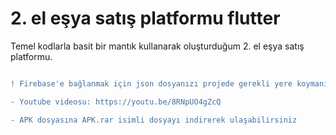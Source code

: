 # 2. el eşya satış platformu flutter

Temel kodlarla basit bir mantık kullanarak oluşturduğum 2. el eşya satış platformu.

```diff

! Firebase'e bağlanmak için json dosyanızı projede gerekli yere koymanız gerekmektedir

- Youtube videosu: https://youtu.be/8RNpUO4gZcQ

- APK dosyasına APK.rar isimli dosyayı indirerek ulaşabilirsiniz
```




